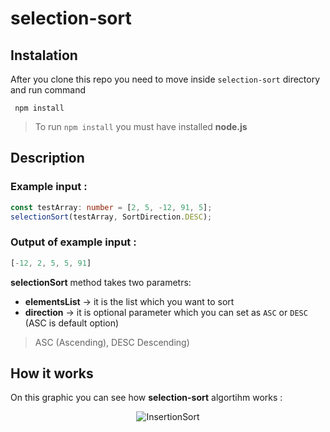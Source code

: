 # selection-sort

## Instalation
After you clone this repo you need to move inside ```selection-sort``` directory and run command

``` npm install```

> To run ```npm install``` you must have installed **node.js**

## Description

### Example input :
```typescript
const testArray: number = [2, 5, -12, 91, 5];
selectionSort(testArray, SortDirection.DESC);
```
### Output of example input :
```typescript
[-12, 2, 5, 5, 91]
```

**selectionSort** method takes two parametrs:

 - **elementsList** -> it is the list which you want to sort
 - **direction** -> it is optional parameter which you can set as ```ASC``` or ```DESC``` (ASC is default option)

 > ASC (Ascending), DESC Descending)
 
 ## How it works
On this graphic you can see how **selection-sort** algortihm works :
<p align="center">
  <img src="https://i.stack.imgur.com/vVWcJ.png?raw=true" alt="InsertionSort"/>
</p>
